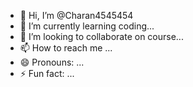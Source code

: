 - 👋 Hi, I’m @Charan4545454
- 🌱 I’m currently learning coding...
- 💞️ I’m looking to collaborate on course...
- 📫 How to reach me ...
- 😄 Pronouns: ...
- ⚡ Fun fact: ...

<!---
Charan4545454/Charan4545454 is a ✨ special ✨ repository because its `README.md` (this file) appears on your GitHub profile.
You can click the Preview link to take a look at your changes.
--->
